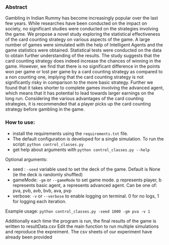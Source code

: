 ### Abstract
Gambling in Indian Rummy has become increasingly popular over the last few years. While researches have been conducted on the impact on society, no significant studies were conducted on the strategies involving the game. We propose a novel study exploring the statistical effectiveness of the card counting strategy on various aspects of the game. A large number of games were simulated with the help of Intelligent Agents and the game statistics were obtained. Statistical tests were conducted on the data to obtain further understanding of the results. The study suggests that the card counting strategy does indeed increase the chances of winning in the game. However, we find that there is no significant difference in the points won per game or lost per game by a card counting strategy as compared to a non counting one, implying that the card counting strategy is not significantly risky in comparison to the more basic strategy. Further we found that it takes shorter to complete games involving the advanced agent, which means that it has potential to lead towards larger earnings on the long run. Considering the various advantages of the card counting strategies, it is recommended that a player picks up the card counting strategy before gambling in the game. 

### How to use:
 - install the requirements using the ```requirements.txt``` file. 
 - The default configuration is developed for a single simulation. To run the script:
``` python control_classes.py  ```
 - get help about arguments with 
 ``` python control_classes.py --help ```

 Optional arguments:
  - seed :  ```-seed``` variable used to set the deck of the game. Default is None (ie the deck is randomly shuffled)
  - gameMode: ```-gm``` or ```--gameMode``` to set game mode. p represents player, b represents basic agent, a represents advanced agent. Can be one of: pva, pvb, avb, bvb, ava, pvp
  - verbose: ```-v``` or ```--verbose``` to enable logging on terminal. 0 for no logs, 1 for logging each iteration.

  Example usage:
  ```python control_classes.py -seed 1000 -gm pva -v 1 ```

  Additionally each time the program is run, the final results of the game is written to resultData.csv
 Edit the main function to run multiple simulations and reproduce the expreiment. The csv sheets of our experiment have already been provided

